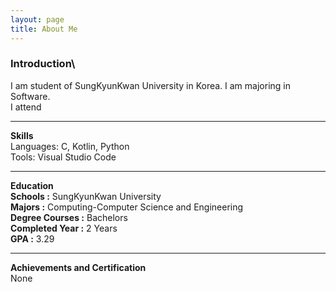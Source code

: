 ```yaml
---
layout: page
title: About Me
---
```


### **Introduction**\
I am student of SungKyunKwan University in Korea. I am majoring in Software. \
I attend

***

**Skills**\
Languages: C, Kotlin, Python\
Tools: Visual Studio Code

***

**Education**\
**Schools :** SungKyunKwan University \
**Majors :** Computing-Computer Science and Engineering\
**Degree Courses :** Bachelors\
**Completed Year :** 2 Years\
**GPA :** 3.29 

***

**Achievements and Certification**\
None

